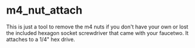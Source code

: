 # m4_nut_attach
This is just a tool to remove the m4 nuts if you don't have your own or lost the included hexagon socket screwdriver that came with your faucetwo.  It attaches to a 1/4" hex drive.